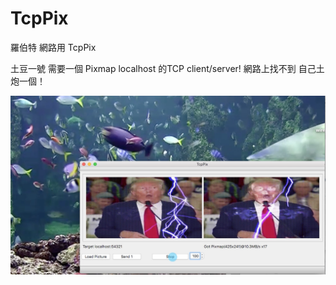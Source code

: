 # TcpPix
羅伯特 網路用 TcpPix 

土豆一號 需要一個 Pixmap localhost 的TCP client/server!
網路上找不到 自己土炮一個！

![screen shot](./TcpPix0929.png)
